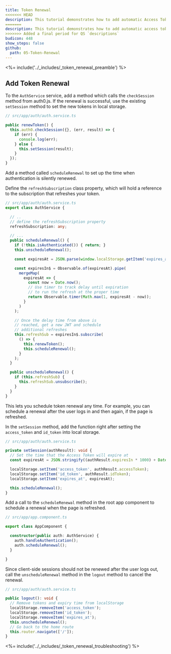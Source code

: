 ```yaml
---
title: Token Renewal
<<<<<<< HEAD
description: This tutorial demonstrates how to add automatic Access Token renewal to an application with Auth0
=======
description: This tutorial demonstrates how to add automatic access token renewal to an application with Auth0.
>>>>>>> Added a final period for QS `descriptions`
budicon: 448
show_steps: false
github:
  path: 05-Token-Renewal
---
```

<%= include('../_includes/_token_renewal_preamble') %>

## Add Token Renewal

To the `AuthService` service, add a method which calls the `checkSession` method from auth0.js. If the renewal is successful, use the existing `setSession` method to set the new tokens in local storage.

```typescript
// src/app/auth/auth.service.ts

public renewToken() {
  this.auth0.checkSession({}, (err, result) => {
    if (err) {
      console.log(err);
    } else {
      this.setSession(result);
    }
  });
}
```

Add a method called `scheduleRenewal` to set up the time when authentication is silently renewed. 

Define the `refreshSubscription` class property, which will hold a reference to the subscription that refreshes your token.

```ts
// src/app/auth/auth.service.ts
export class AuthService {

  // ..
  // define the refreshSubscription property
  refreshSubscription: any;

  // ...
  public scheduleRenewal() {
    if (!this.isAuthenticated()) { return; }
    this.unscheduleRenewal();

    const expiresAt = JSON.parse(window.localStorage.getItem('expires_at'));

    const expiresIn$ = Observable.of(expiresAt).pipe(
      mergeMap(
        expiresAt => {
          const now = Date.now();
          // Use timer to track delay until expiration
          // to run the refresh at the proper time
          return Observable.timer(Math.max(1, expiresAt - now));
        }
      )
    );

    // Once the delay time from above is
    // reached, get a new JWT and schedule
    // additional refreshes
    this.refreshSub = expiresIn$.subscribe(
      () => {
        this.renewToken();
        this.scheduleRenewal();
      }
    );
  }

  public unscheduleRenewal() {
    if (this.refreshSub) {
      this.refreshSub.unsubscribe();
    }
  }
}
```

This lets you schedule token renewal any time. For example, you can schedule a renewal after the user logs in and then again, if the page is refreshed. 

In the `setSession` method, add the function right after setting the `access_token` and `id_token` into local storage.

```ts
// src/app/auth/auth.service.ts

private setSession(authResult): void {
  // Set the time that the Access Token will expire at
  const expiresAt = JSON.stringify((authResult.expiresIn * 1000) + Date.now());

  localStorage.setItem('access_token', authResult.accessToken);
  localStorage.setItem('id_token', authResult.idToken);
  localStorage.setItem('expires_at', expiresAt);

  this.scheduleRenewal();
}
```

Add a call to the `scheduleRenewal` method in the root app component to schedule a renewal when the page is refreshed.

```ts
// src/app/app.component.ts

export class AppComponent {

  constructor(public auth: AuthService) {
    auth.handleAuthentication();
    auth.scheduleRenewal();
  }

}
```

Since client-side sessions should not be renewed after the user logs out, call the `unscheduleRenewal` method in the `logout` method to cancel the renewal.

```ts
// src/app/auth/auth.service.ts

public logout(): void {
  // Remove tokens and expiry time from localStorage
  localStorage.removeItem('access_token');
  localStorage.removeItem('id_token');
  localStorage.removeItem('expires_at');
  this.unscheduleRenewal();
  // Go back to the home route
  this.router.navigate(['/']);
}
```

<%= include('../_includes/_token_renewal_troubleshooting') %>


